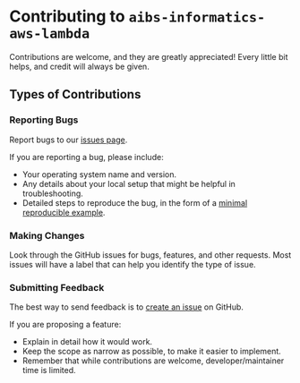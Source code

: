 # Contributing to `aibs-informatics-aws-lambda`

Contributions are welcome, and they are greatly appreciated! Every little bit helps, and credit will always be given.

## Types of Contributions

### Reporting Bugs

Report bugs to our [issues page](https://github.com/aibs-informatics-aws-lambda/issues).

If you are reporting a bug, please include:

- Your operating system name and version.
- Any details about your local setup that might be helpful in troubleshooting.
- Detailed steps to reproduce the bug, in the form of a [minimal reproducible example](https://stackoverflow.com/help/minimal-reproducible-example).

### Making Changes

Look through the GitHub issues for bugs, features, and other requests. Most issues will have a label that can help you identify the type of issue.  

### Submitting Feedback

The best way to send feedback is to [create an issue](https://github.com/aibs-informatics-aws-lambda/issues/new) on GitHub.

If you are proposing a feature:

- Explain in detail how it would work.
- Keep the scope as narrow as possible, to make it easier to implement.
- Remember that while contributions are welcome, developer/maintainer time is limited.
